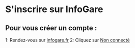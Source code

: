 # S'inscrire sur InfoGare

## Pour vous créer un compte :

1: Rendez-vous sur [infogare.fr](https://www.infogare.fr)
2: Cliquez sur [Non connecté](!/data/noconnected.png)